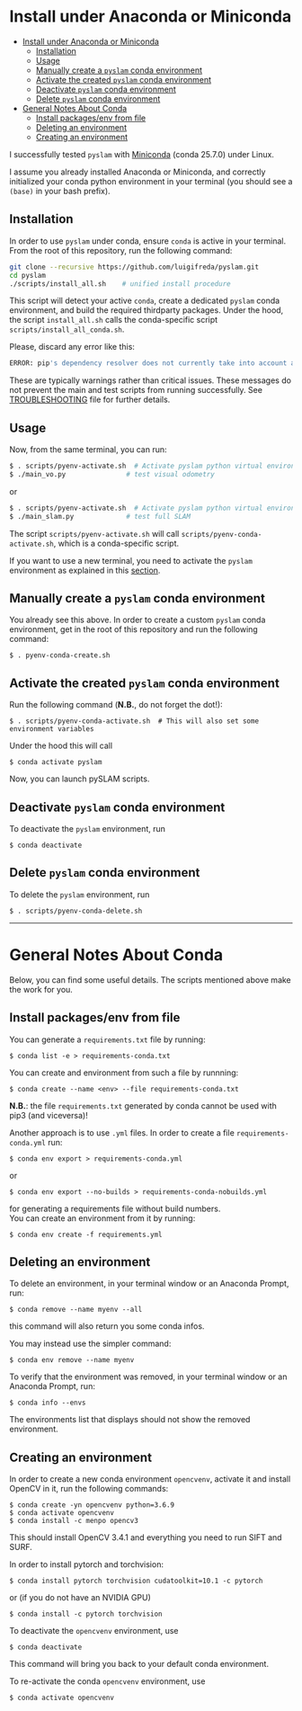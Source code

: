 # Install under Anaconda or Miniconda

<!-- TOC -->

- [Install under Anaconda or Miniconda](#install-under-anaconda-or-miniconda)
  - [Installation](#installation)
  - [Usage](#usage)
  - [Manually create a `pyslam` conda environment](#manually-create-a-pyslam-conda-environment)
  - [Activate the created `pyslam` conda environment](#activate-the-created-pyslam-conda-environment)
  - [Deactivate `pyslam` conda environment](#deactivate-pyslam-conda-environment)
  - [Delete `pyslam` conda environment](#delete-pyslam-conda-environment)
- [General Notes About Conda](#general-notes-about-conda)
  - [Install packages/env from file](#install-packagesenv-from-file)
  - [Deleting an environment](#deleting-an-environment)
  - [Creating an environment](#creating-an-environment)

<!-- /TOC -->

I successfully tested `pyslam` with [Miniconda](https://docs.conda.io/en/latest/miniconda.html#linux-installers) (conda 25.7.0) under Linux.

I assume you already installed Anaconda or Miniconda, and correctly initialized your conda python environment in your terminal (you should see a `(base)` in your bash prefix). 

## Installation 

In order to use `pyslam` under conda, ensure `conda` is active in your terminal. From the root of this repository, run the following command:
```bash
git clone --recursive https://github.com/luigifreda/pyslam.git 
cd pyslam
./scripts/install_all.sh    # unified install procedure
```
This script will detect your active `conda`, create a dedicated `pyslam` conda environment, and build the required thirdparty packages. Under the hood, the script `install_all.sh` calls the conda-specific script `scripts/install_all_conda.sh`. 

Please, discard any error like this: 
```bash
ERROR: pip's dependency resolver does not currently take into account all the packages that are installed....
```
These are typically warnings rather than critical issues. These messages do not prevent the main and test scripts from running successfully. See [TROUBLESHOOTING](./TROUBLESHOOTING.md) file for further details.

## Usage 

Now, from the same terminal, you can run: 
```bash
$ . scripts/pyenv-activate.sh  # Activate pyslam python virtual environment. This is just needed once in a new terminal.
$ ./main_vo.py               # test visual odometry
```
or
```bash
$ . scripts/pyenv-activate.sh  # Activate pyslam python virtual environment. This is just needed once in a new terminal.
$ ./main_slam.py             # test full SLAM
```
The script `scripts/pyenv-activate.sh` will call `scripts/pyenv-conda-activate.sh`, which is a conda-specific script.

If you want to use a new terminal, you need to activate the `pyslam` environment as explained in this [section](#activate-the-created-pyslam-conda-environment).

## Manually create a `pyslam` conda environment 

You already see this above. In order to create a custom `pyslam` conda environment, get in the root of this repository and run the following command: 
```
$ . pyenv-conda-create.sh 
```

## Activate the created `pyslam` conda environment 

Run the following command (**N.B.**, do not forget the dot!): 
```
$ . scripts/pyenv-conda-activate.sh  # This will also set some environment variables
```

Under the hood this will call
```
$ conda activate pyslam 
```
Now, you can launch pySLAM scripts. 

## Deactivate `pyslam` conda environment 

To deactivate the `pyslam` environment, run
```
$ conda deactivate
```

## Delete `pyslam` conda environment 

To delete the `pyslam` environment, run
```
$ . scripts/pyenv-conda-delete.sh 
```


--- 
# General Notes About Conda

Below, you can find some useful details. The scripts mentioned above make the work for you. 

## Install packages/env from file 

You can generate a `requirements.txt` file by running: 
```
$ conda list -e > requirements-conda.txt
```
You can create and environment from such a file by runnning: 
```
$ conda create --name <env> --file requirements-conda.txt
```

**N.B.**: the file `requirements.txt` generated by conda cannot be used with pip3 (and viceversa)! 

Another approach is to use `.yml` files. In order to create a file `requirements-conda.yml` run:   
```
$ conda env export > requirements-conda.yml
```
or
```
$ conda env export --no-builds > requirements-conda-nobuilds.yml
```
for generating a requirements file without build numbers.    
You can create an environment from it by running: 
```
$ conda env create -f requirements.yml
```

## Deleting an environment 

To delete an environment, in your terminal window or an Anaconda Prompt, run:
```
$ conda remove --name myenv --all
```
this command will also return you some conda infos.  

You may instead use the simpler command:  
```
$ conda env remove --name myenv
```
To verify that the environment was removed, in your terminal window or an Anaconda Prompt, run:
```
$ conda info --envs
```
The environments list that displays should not show the removed environment.

## Creating an environment 
In order to create a new conda environment `opencvenv`, activate it  and install OpenCV in it, run the following commands:  
```
$ conda create -yn opencvenv python=3.6.9
$ conda activate opencvenv
$ conda install -c menpo opencv3
```
This should install OpenCV 3.4.1 and everything you need to run SIFT and SURF. 

In order to install pytorch and torchvision: 
```
$ conda install pytorch torchvision cudatoolkit=10.1 -c pytorch
```
or (if you do not have an NVIDIA GPU)
```
$ conda install -c pytorch torchvision
```

To deactivate the `opencvenv` environment, use
```
$ conda deactivate
```
This command will bring you back to your default conda environment.

To re-activate the conda `opencvenv` environment, use
```
$ conda activate opencvenv
```
